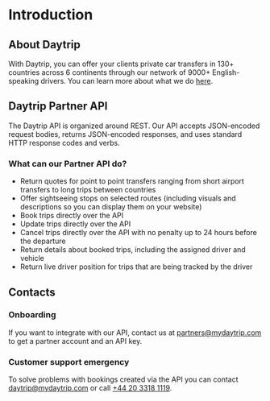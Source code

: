 # Introduction

## About Daytrip

With Daytrip, you can offer your clients private car transfers in 130+ countries across 6 continents through our network of 9000+ English-speaking drivers. You can learn more about what we do [here](https://drive.google.com/file/d/1qCAgEbh1XgfpfOSP7XeawQX66nabRFbf/view).

## Daytrip Partner API

The Daytrip API is organized around REST. Our API accepts JSON-encoded request bodies, returns JSON-encoded responses, and uses standard HTTP response codes and verbs.

### What can our Partner API do?

- Return quotes for point to point transfers ranging from short airport transfers to long trips between countries
- Offer sightseeing stops on selected routes (including visuals and descriptions so you can display them on your website)
- Book trips directly over the API
- Update trips directly over the API
- Cancel trips directly over the API with no penalty up to 24 hours before the departure
- Return details about booked trips, including the assigned driver and vehicle
- Return live driver position for trips that are being tracked by the driver

## Contacts

### Onboarding

If you want to integrate with our API, contact us at <partners@mydaytrip.com> to get a partner account and an API key. 

### Customer support emergency

To solve problems with bookings created via the API you can contact <daytrip@mydaytrip.com> or call [+44 20 3318 1119](tel:+442033181119).
